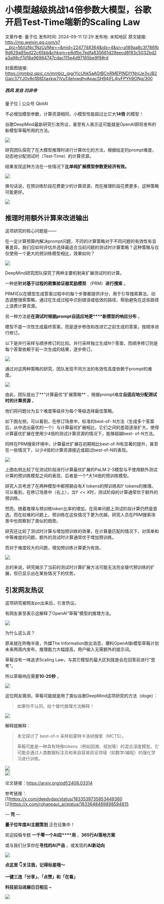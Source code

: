 # 小模型越级挑战14倍参数大模型，谷歌开启Test-Time端新的Scaling Law

文章作者: 量子位
发布时间: 2024-09-11 12:29
发布地: 未知地区
原文链接: http://mp.weixin.qq.com/s?__biz=MzIzNjc1NzUzMw==&mid=2247748364&idx=4&sn=a189aa8c3f786fb9d629a85ed22c65bb&chksm=e8dfbc7edfa835681d29eecd8f83c5032bd2a3a98cf7d18a96964747cdac115e4d97165be9f9#rd

封面图链接: https://mmbiz.qpic.cn/mmbiz_jpg/YicUhk5aAGtBCnRMEPlNDlYNnlJe3yJB2Gaic37YJ0v8o1B8Diaxkw7jVuTdelywdhyApacSH94jFL4jvFPYh9ONg/300

##### 西风 发自 凹非寺  
量子位 | 公众号 QbitAI

不必增加模型参数，计算资源相同，小模型性能超过比它大**14倍** 的模型！

谷歌DeepMind最新研究引发热议，甚至有人表示这可能就是OpenAI即将发布的新模型草莓所用的方法。

![](https://mmbiz.qpic.cn/mmbiz_png/YicUhk5aAGtBCnRMEPlNDlYNnlJe3yJB2KqZialGX5BHWXFJRg3ATJ4EK9mpBGkLPPjLBDHRlR00UvoPt4ibqeK7Q/640?wx_fmt=png&from=appmsg)

研究团队探究了在大模型推理时进行计算优化的方法，根据给定的prompt难度，动态地分配测试时（Test-Time）的计算资源。

结果发现这种方法在一些情况下**比单纯扩展模型参数更经济有效。**

![](https://mmbiz.qpic.cn/mmbiz_png/YicUhk5aAGtBCnRMEPlNDlYNnlJe3yJB2EWZoEDJJUfZINqxBWpYxQtWph4GiabNKNC9vODibd4D9AYZwJ7yNL39A/640?wx_fmt=png&from=appmsg)

换句话说，在预训练阶段花费更少的计算资源，而在推理阶段花费更多，这种策略可能更好。

![](https://mmbiz.qpic.cn/mmbiz_png/YicUhk5aAGtBCnRMEPlNDlYNnlJe3yJB2t3seqW29jHfsO8SYXpHaH8YGyQASE3uaveiabwUicJOxn0sS0kibDdjoA/640?wx_fmt=png&from=appmsg)

## 推理时用额外计算来改进输出

这项研究的核心问题是——

在一定计算预算内解决prompt问题，不同的计算策略对于不同问题的有效性有显著差异。我们应如何评估并选择最适合当前问题的测试时计算策略？这种策略与仅仅使用一个更大的预训练模型相比，效果如何？

![](https://mmbiz.qpic.cn/mmbiz_png/YicUhk5aAGtBCnRMEPlNDlYNnlJe3yJB2AZiadM8dWCrM3Kqj3jiaG5024FR5OZiah8MNQNOSCTTdYHWw1wgtiaDq6A/640?wx_fmt=png&from=appmsg)

DeepMind研究团队探究了两种主要机制来扩展测试时的计算。

一种是**针对基于过程的密集验证器奖励模型** （PRM）**进行搜索** 。

PRM可以在模型生成答案过程中的每个步骤都提供评分，用于引导搜索算法，动态调整搜索策略，通过在生成过程中识别错误或低效的路径，帮助避免在这些路径上浪费计算资源。

另一种方法是**在测试时根据prompt自适应地更****新模型的响应分布** 。

模型不是一次性生成最终答案，而是逐步修改和改进它之前生成的答案，按顺序进行修订。

以下是并行采样与顺序修订的比较。并行采样独立生成N个答案，而顺序修订则是每个答案依赖于前一次生成的结果，逐步修订。

![](https://mmbiz.qpic.cn/mmbiz_png/YicUhk5aAGtBCnRMEPlNDlYNnlJe3yJB2eIJHHEWQxJ0r0R3RISNSe7hTiaPk3amVX4UofvLTGQxibrmqeRiaGAR3w/640?wx_fmt=png&from=appmsg)

通过对这两种策略的研究，团队发现不同方法的有效性高度依赖于prompt的难度。

![](https://mmbiz.qpic.cn/mmbiz_png/YicUhk5aAGtBCnRMEPlNDlYNnlJe3yJB2pwEriarS6TlbiabXtice6ic0BlpfJHGpD318g7SPlqYIrdYbNHyKgOFzfA/640?wx_fmt=png&from=appmsg)

由此，团队提出了**“计算最优”扩展策略** ，根据prompt难度**自适应地分配测试时的计算资源** 。

他们将问题分为五个难度等级并为每个等级选择最佳策略。

如下图左侧，可以看到，在修订场景中，标准的best-of-
N方法（生成多个答案后，从中选出最优的一个）与计算最优扩展相比，它们之间的差距逐渐扩大，使得计算最优扩展在使用少4倍的测试计算资源的情况下，能够超越best-
of-N方法。

同样在PRM搜索环境中，计算最优扩展在初期相比best-of-N有显著的提升，甚至在一些情况下，以少4倍的计算资源接近或超过best-of-N的表现。

![](https://mmbiz.qpic.cn/mmbiz_png/YicUhk5aAGtBCnRMEPlNDlYNnlJe3yJB2MJy6icicypE0ee9cHib1GwAbgFKk2nia3PFXJzEFreTTwgVGhJqY6Of0iaQ/640?wx_fmt=png&from=appmsg)

上图右侧比较了在测试阶段进行计算最优扩展的PaLM 2-S模型与不使用额外测试计算的预训练模型之间的表现，后者是一个*大14倍的预训练模型。

研究人员考虑了在两种模型中都预期会有𝑋 tokens的预训练和𝑌 tokens的推理。可以看到，在修订场景中（右上），当𝑌 <<
𝑋时，测试阶段的计算通常优于额外的预训练。

然而，随着推理与预训练token比率的增加，在简单问题上测试阶段计算仍然是首选。而在较难的问题上，预训练在这些情况下更为优越，研究人员在PRM搜索场景中也观察到了类似的趋势。

研究还比较了测试时计算与增加预训练的效果，在计算量匹配的情况下，对简单和中等难度的问题，额外的测试时计算通常优于增加预训练。

而对于难度较大的问题，增加预训练计算更为有效。

![](https://mmbiz.qpic.cn/mmbiz_png/YicUhk5aAGtBCnRMEPlNDlYNnlJe3yJB2aBr2m694ICaPFk2rKVxibpFs7tAkhc802aUCUkew6icswcLUWib7rEcqg/640?wx_fmt=png&from=appmsg)

总的来说，研究揭示了当前的测试时计算扩展方法可能无法完全替代预训练的扩展，但已显示出在某些情况下的优势。

## 引发网友热议

这项研究被网友po出来后，引发热议。

有网友甚至表示这解释了OpenAI“草莓”模型的推理方法。

![](https://mmbiz.qpic.cn/mmbiz_png/YicUhk5aAGtBCnRMEPlNDlYNnlJe3yJB2sZE5Z4mP62ibqKUw3xhzecicvkWCFGSxcmic4ibvqFSasAa1qheBv8piaEg/640?wx_fmt=png&from=appmsg)

为什么这么说？

原来就在昨晚半夜，外媒The Information放出消息，爆料OpenAI新模型草莓计划未来两周内发布，推理能力大幅提高，用户输入无需额外的提示词。

草莓没有一味追求Scaling Law，与其它模型的最大区别就是会在回答前进行“思考”。

所以草莓响应需要**10-20秒** 。

![](https://mmbiz.qpic.cn/mmbiz_png/YicUhk5aAGtBCnRMEPlNDlYNnlJe3yJB2pd8DMzoslKbHjYARLOs3rugb8pHy8Nw0ppgibsWTE0exoA5vFNnTbrg/640?wx_fmt=png&from=appmsg)

这位网友猜测，草莓可能就是用了类似谷歌DeepMind这项研究的方法（doge）：

> 如果你不认同，给个替代推理方法解释！

![](https://mmbiz.qpic.cn/mmbiz_png/YicUhk5aAGtBCnRMEPlNDlYNnlJe3yJB2g2GCK5Y28GC5iagkEH1OMiaAyLCOwCeTzxa5oxsSAOj8QoW7gdXhVNBA/640?wx_fmt=png&from=appmsg)

解释就解释：

> 本文探讨了 best-of-n 采样和蒙特卡洛树搜索（MCTS）。
>
> 草莓可能是一种具有特殊tokens（例如回溯、规划等）的混合深度模型。它可能会通过人类数据标注员和来自容易验证领域（如数学/编程）的强化学习进行训练。

![](https://mmbiz.qpic.cn/mmbiz_png/YicUhk5aAGtBCnRMEPlNDlYNnlJe3yJB2RWglTXdib0JwB1hukGf3iaGWibsd9GQN6dSmkw6j20ZZibXkLdPXsq9Oqw/640?wx_fmt=png&from=appmsg)  
![](https://mmbiz.qpic.cn/mmbiz_png/YicUhk5aAGtBCnRMEPlNDlYNnlJe3yJB2nvC0REqNic62ibAKYHLd1CtxvDFTiajvj1Ux2fw1njMGHTqXVWHqiafV2g/640?wx_fmt=png&from=appmsg)

论文链接：https://arxiv.org/pdf/2408.03314

参考链接：  
[1]https://x.com/deedydas/status/1833539735853449360  
[2]https://x.com/rohanpaul_ai/status/1833648489898594815

— **完** —

**量子位年度AI主题策划** 正在征集中！

欢迎投稿专题 **一千零一个AI应****用** ，**365行AI落地方案**

或与我们分享你在**寻找的AI产品** ，或发现的**AI新动向**

![](https://mmbiz.qpic.cn/mmbiz_png/YicUhk5aAGtDpTavEwUl8aOlFLGHaPnaKXJcMUeJtGXVLliac6P6XxYHIKhnz0NPUgVvlrXAvJC33ibh8aYDdyudA/640?wx_fmt=png&from=appmsg)

  

**点这里 👇关注我，记得标星哦～**

**一键三连「分享」、「点赞」和「在看」**

**科技前沿进展日日相见 ~**

![](https://mmbiz.qpic.cn/mmbiz_svg/g9RQicMD01M0tYoRQT2cMQRmPS5ZDyrrfzeksiay90KaDzlGBH61icqHxmgFKfvfXtVuwTHV740CDLAaXU1LIfZyoJEpYKcRIiaE/640?wx_fmt=svg)

